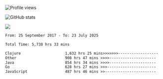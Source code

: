 ![Profile views](https://komarev.com/ghpvc/?username=liuchong)

![GitHub stats](https://github-readme-stats.vercel.app/api?username=liuchong&show_icons=true)

<img src="https://cr-skills-chart-widget.azurewebsites.net/api/api?username=liuchong&skills=Java,JavaScript,Python,Go,Rust,Zig&show-other-skills=true"/>

<!--START_SECTION:waka-->

```txt
From: 25 September 2017 - To: 23 July 2025

Total Time: 5,738 hrs 33 mins

Clojure                    1,632 hrs 25 mins>>>>>>>------------------   28.45 %
Other                      908 hrs 47 mins >>>>---------------------   15.84 %
Java                       854 hrs 34 mins >>>>---------------------   14.89 %
Go                         628 hrs 27 mins >>>----------------------   10.95 %
JavaScript                 487 hrs 46 mins >>-----------------------   08.50 %
```

<!--END_SECTION:waka-->
